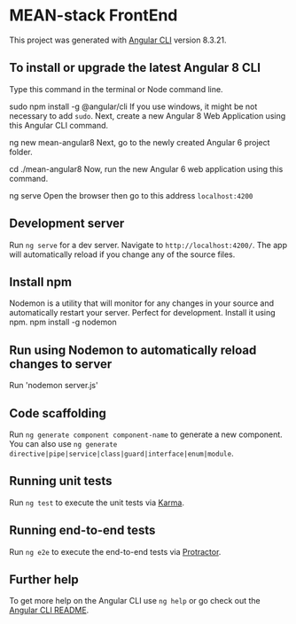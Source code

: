 # MEAN-stack FrontEnd

This project was generated with [Angular CLI](https://github.com/angular/angular-cli) version 8.3.21.

## To install or upgrade the latest Angular 8 CLI
Type this command in the terminal or Node command line.

sudo npm install -g @angular/cli
If you use windows, it might be not necessary to add `sudo`.
Next, create a new Angular 8 Web Application using this Angular CLI command.

ng new mean-angular8
Next, go to the newly created Angular 6 project folder.

cd ./mean-angular8
Now, run the new Angular 6 web application using this command.

ng serve
Open the browser then go to this address `localhost:4200`

## Development server

Run `ng serve` for a dev server. Navigate to `http://localhost:4200/`. The app will automatically reload if you change any of the source files.

## Install npm
Nodemon is a utility that will monitor for any changes in your source and automatically restart your server. Perfect for development. Install it using npm.
npm install -g nodemon

## Run using Nodemon to automatically reload changes to server
Run 'nodemon server.js' 

## Code scaffolding

Run `ng generate component component-name` to generate a new component. You can also use `ng generate directive|pipe|service|class|guard|interface|enum|module`.

## Running unit tests

Run `ng test` to execute the unit tests via [Karma](https://karma-runner.github.io).

## Running end-to-end tests

Run `ng e2e` to execute the end-to-end tests via [Protractor](http://www.protractortest.org/).

## Further help

To get more help on the Angular CLI use `ng help` or go check out the [Angular CLI README](https://github.com/angular/angular-cli/blob/master/README.md).
